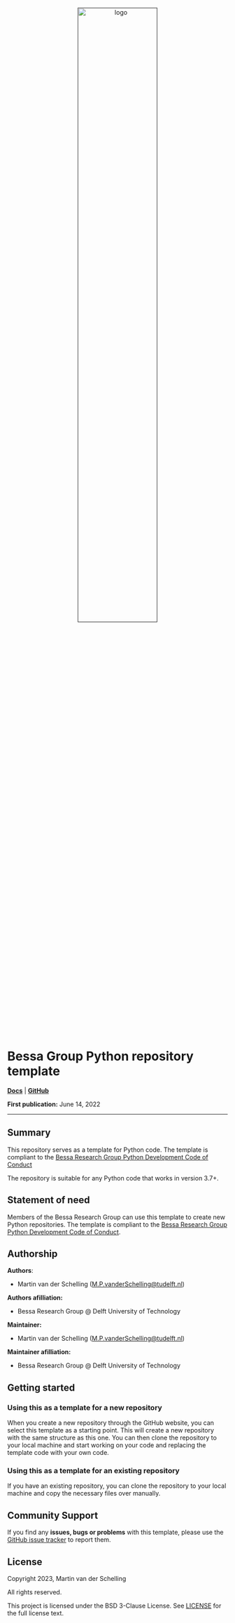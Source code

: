 <p align="center">
  <a href=""><img alt="logo" src="https://user-images.githubusercontent.com/25851824/200928507-a65327f9-bc70-4c12-beaa-bc6ba74d968e.svg" width="60%"></a>
</p>

# Bessa Group Python repository template


[**Docs**](https://bessagroup.github.io/bessa-pypi-template/)
| [**GitHub**](https://github.com/bessagroup/bessa-pypi-template)
<!-- | [**Installation**](link_to_installation_instructions) -->
<!-- | [**PyPI**](link_to_pypi_package_website) -->

**First publication:** June 14, 2022

***

## Summary

This repository serves as a template for Python code. The template is compliant to the [Bessa Research Group Python Development Code of Conduct](https://github.com/bessagroup/python_code_of_conduct)

The repository is suitable for any Python code that works in version 3.7+.


## Statement of need

Members of the Bessa Research Group can use this template to create new Python repositories. The template is compliant to the [Bessa Research Group Python Development Code of Conduct](https://github.com/bessagroup/python_code_of_conduct).

## Authorship

**Authors**:
- Martin van der Schelling ([M.P.vanderSchelling@tudelft.nl](mailto:M.P.vanderSchelling@tudelft.nl))

**Authors afilliation:**
- Bessa Research Group @ Delft University of Technology

**Maintainer:**
- Martin van der Schelling ([M.P.vanderSchelling@tudelft.nl](mailto:M.P.vanderSchelling@tudelft.nl))

**Maintainer afilliation:**
- Bessa Research Group @ Delft University of Technology


## Getting started

### Using this as a template for a new repository

When you create a new repository through the GitHub website, you can select this template as a starting point. This will create a new repository with the same structure as this one. You can then clone the repository to your local machine and start working on your code and replacing the template code with your own code.


### Using this as a template for an existing repository

If you have an existing repository, you can clone the repository to your local machine and copy the necessary files over manually.


## Community Support

If you find any **issues, bugs or problems** with this template, please use the [GitHub issue tracker](https://github.com/bessagroup/bessa-pypi-template/issues) to report them.


## License

Copyright 2023, Martin van der Schelling

All rights reserved.

This project is licensed under the BSD 3-Clause License. See [LICENSE](https://github.com/bessagroup/bessa-pypi-template/blob/main/LICENSE) for the full license text.

